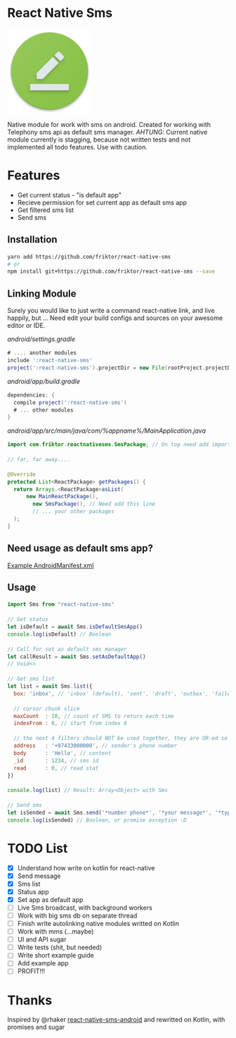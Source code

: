 # React Native Sms
![logo](logo.png)

Native module for work with sms on android. Created for working with Telephony sms api as default sms manager.
*_AHTUNG_*: Current native module currently is stagging, because not written tests and not implemented all todo features. Use with caution.

# Features
* Get current status - "is default app"
* Recieve permission for set current app as default sms app
* Get filtered sms list
* Send sms

## Installation
``` bash
yarn add https://github.com/friktor/react-native-sms
# or 
npm install git+https://github.com/friktor/react-native-sms --save
```

## Linking Module
Surely you would like to just write a command react-native link, and live happily, but ...
Need edit your build configs and sources on your awesome editor or IDE.

_android/settings.gradle_
``` groovy
# .... another modules
include ':react-native-sms'
project(':react-native-sms').projectDir = new File(rootProject.projectDir, '../node_modules/react-native-sms/android')
```

_android/app/build.gradle_
``` groovy
dependencies: {
  compile project(':react-native-sms')
  # ... other modules
}
```

_android/app/src/main/java/com/%appname%/MainApplication.java_
``` java
import com.friktor.reactnativesms.SmsPackage; // On top need add import module package

// far, far away....

@Override
protected List<ReactPackage> getPackages() {
  return Arrays.<ReactPackage>asList(
      new MainReactPackage(),
        new SmsPackage(), // Need add this line
        // ... your other packages
  );
}
```

## Need usage as default sms app?
[Example AndroidManifest.xml](samples/AndroidManifest.xml)

## Usage
``` js
import Sms from "react-native-sms"

// Get status
let isDefault = await Sms.isDefaultSmsApp()
console.log(isDefault) // Boolean

// Call for set as default sms manager
let callResult = await Sms.setAsDefaultApp()
// Void<>

// Get sms list
let list = await Sms.list({
  box: 'inbox', // 'inbox' (default), 'sent', 'draft', 'outbox', 'failed', 'queued', and ''

  // cursor chunk slice
  maxCount  : 10, // count of SMS to return each time
  indexFrom : 0, // start from index 0
    
  // the next 4 filters should NOT be used together, they are OR-ed so pick one
  address   : '+97433000000', // sender's phone number
  body      : 'Hello', // content
  _id       : 1234, // sms id
  read      : 0, // read stat
})

console.log(list) // Result: Array<Object> with Sms

// Send sms
let isSended = await Sms.send('*number phone*', '*your message*', '*type: sendDirect or sendIndirect*')
console.log(isSended) // Boolean, or promise exception :D
```

# TODO List
- [x] Understand how write on kotlin for react-native
- [x] Send message
- [x] Sms list
- [x] Status app
- [x] Set app as default app
- [ ] Live Sms broadcast, with background workers
- [ ] Work with big sms db on separate thread
- [ ] Finish write autolinking native modules writted on Kotlin
- [ ] Work with mms (...maybe)
- [ ] UI and API sugar
- [ ] Write tests (shit, but needed)
- [ ] Write short example guide
- [ ] Add example app
- [ ] PROFIT!!!

# Thanks
Inspired by @rhaker [react-native-sms-android](https://github.com/rhaker/react-native-sms-android) and rewritted on Kotlin, with promises and sugar
